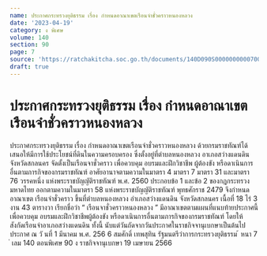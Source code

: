 ```yaml
---
name: ประกาศกระทรวงยุติธรรม เรื่อง กำหนดอาณาเขตเรือนจำชั่วคราวหนองหลวง
date: '2023-04-19'
category: ง พิเศษ
volume: 140
section: 90
page: 7
source: 'https://ratchakitcha.soc.go.th/documents/140D090S0000000000700.pdf'
draft: true
---
```


# ประกาศกระทรวงยุติธรรม เรื่อง กำหนดอาณาเขตเรือนจำชั่วคราวหนองหลวง

ประกาศกระทรวงยุติธรรม เรื่อง กำหนดอาณาเขตเรือนจำชั่วคราวหนองหลวง ด้วยกรมราชทัณฑ์ได้เสนอให้มีการใช้ประโยชน์ที่ดินในความครอบครอง ซึ่งตั้งอยู่ที่ตำบลหนองหลวง อาเภอสว่างแดนดิน จังหวัดสกลนคร จัดตั้งเป็นเรือนจาชั่วคราว เพื่อควบคุม อบรมและฝึกวิชาชีพ ผู้ต้องขัง หรือดาเนินการอื่นตามภารกิจของกรมราชทัณฑ์ อาศัยอานาจตามความในมาตรา 4 มาตรา 7 มาตรา 31 และมาตรา 76 วรรคหนึ่ง แห่งพระราชบัญญัติราชทัณฑ์ พ.ศ. 2560 ประกอบข้อ 1 และข้อ 2 ของกฎกระทรวงมหาดไทย ออกตามความในมาตรา 58 แห่งพระราชบัญญัติราชทัณฑ์ พุทธศักราช 2479 จึงกำหนดอาณาเขต เรือนจำชั่วคราว ขึ้นที่ตำบลหนองหลวง อำเภอสว่างแดนดิน จังหวัดสกลนคร เนื้อที่ 18 ไร่ 3 งาน 43 ตารางวา เรียกชื่อว่า “ เรือนจาชั่วคราวหนองหลวง ” มีอาณาเขตตามแผนที่แนบท้ายประกาศนี้ เพื่อควบคุม อบรมและฝึกวิชาชีพผู้ต้องขัง หรือดาเนินการอื่นตามภารกิจของกรมราชทัณฑ์ โดยให้ สังกัดเรือนจำอาเภอสว่างแดนดิน ทั้งนี้ นับแต่วันถัดจากวันประกาศในราชกิจจานุเบกษาเป็นต้นไป ประกาศ ณ วั นที่ 1 มีนาคม พ.ศ. 256 6 สมศักดิ์ เทพสุทิน รัฐมนตรีว่าการกระทรวงยุติธรรม ้ หนา 7 ่ เลม 140 ตอนพิเศษ 90 ง ราชกิจจานุเบกษา 19 เมษายน 2566

